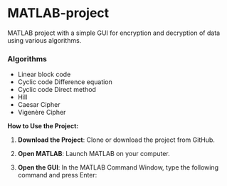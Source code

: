 # MATLAB-project

MATLAB project with a simple GUI for encryption and decryption of data using various algorithms.

### Algorithms

- Linear block code
- Cyclic code Difference equation
- Cyclic code Direct method
- Hill
- Caesar Cipher
- Vigenère Cipher

**How to Use the Project:**

1. **Download the Project**: Clone or download the project from GitHub.

2. **Open MATLAB**: Launch MATLAB on your computer.

3. **Open the GUI**: In the MATLAB Command Window, type the following command and press Enter:
